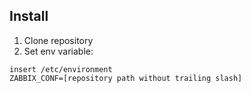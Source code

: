 Install
-------

1. Clone repository 
2. Set env variable: 

```
insert /etc/environment
ZABBIX_CONF=[repository path without trailing slash]
```